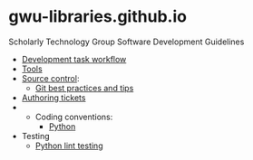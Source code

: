 gwu-libraries.github.io
=======================

Scholarly Technology Group Software Development Guidelines

* [Development task workflow](DevelopmentTaskWorkflow.md)
* [Tools](Tools.md)
* [Source control](SourceControl.md):
    * [Git best practices and tips](Git.md)
* [Authoring tickets](Tickets.md)
* * Coding conventions:
    * [Python](PythonCodingConventions.md)
* Testing
    * [Python lint testing](PythonLintTesting.md)
